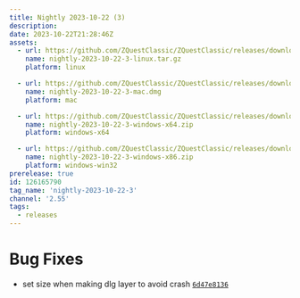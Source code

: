 ```yaml
---
title: Nightly 2023-10-22 (3)
description: 
date: 2023-10-22T21:28:46Z
assets: 
  - url: https://github.com/ZQuestClassic/ZQuestClassic/releases/download/nightly-2023-10-22-3/nightly-2023-10-22-3-linux.tar.gz
    name: nightly-2023-10-22-3-linux.tar.gz
    platform: linux

  - url: https://github.com/ZQuestClassic/ZQuestClassic/releases/download/nightly-2023-10-22-3/nightly-2023-10-22-3-mac.dmg
    name: nightly-2023-10-22-3-mac.dmg
    platform: mac

  - url: https://github.com/ZQuestClassic/ZQuestClassic/releases/download/nightly-2023-10-22-3/nightly-2023-10-22-3-windows-x64.zip
    name: nightly-2023-10-22-3-windows-x64.zip
    platform: windows-x64

  - url: https://github.com/ZQuestClassic/ZQuestClassic/releases/download/nightly-2023-10-22-3/nightly-2023-10-22-3-windows-x86.zip
    name: nightly-2023-10-22-3-windows-x86.zip
    platform: windows-win32
prerelease: true
id: 126165790
tag_name: 'nightly-2023-10-22-3'
channel: '2.55'
tags:
  - releases
---
```




# Bug Fixes

- set size when making dlg layer to avoid crash [`6d47e8136`](https://github.com/ZQuestClassic/ZQuestClassic/commit/6d47e8136264a4a216ebac0fcff6963a8211a4c7)

